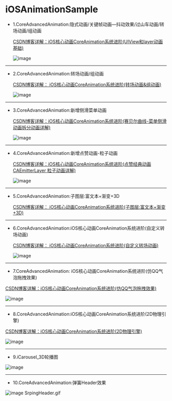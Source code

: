 # iOSAnimationSample

* 1.CoreAdvancedAnimation:隐式动画/关键帧动画—抖动效果/过山车动画/转场动画/组动画
  
  [ CSDN博客详解：iOS核心动画CoreAnimation系统进阶(UIView和layer动画基础)](https://blog.csdn.net/wtdask/article/details/81475274)


  ![image](https://github.com/Goddreamwt/iOSAnimationSample/blob/master/image/%E6%95%88%E6%9E%9Cgif/car_gif.gif)

----------
* 2.CoreAdvancedAnimation:转场动画/组动画

  [CSDN博客详解： iOS核心动画CoreAnimation系统进阶(转场动画&组动画)](https://blog.csdn.net/wtdask/article/details/81508682)

  ![image](https://github.com/Goddreamwt/iOSAnimationSample/blob/master/image/%E6%95%88%E6%9E%9Cgif/groupAnim_gif.gif)

----------
* 3.CoreAdvancedAnimation:新增侧滑菜单动画

  [CSDN博客详解：iOS核心动画CoreAnimation系统进阶(赛贝尔曲线-菜单侧滑动画拆分动画详解)](https://blog.csdn.net/wtdask/article/details/81513500)

  ![image](https://github.com/Goddreamwt/iOSAnimationSample/blob/master/image/%E6%95%88%E6%9E%9Cgif/slider.gif)

----------
* 4.CoreAdvancedAnimation:新增点赞动画-粒子动画

  [CSDN博客详解：iOS核心动画CoreAnimation系统进阶(点赞经典动画 CAEmitterLayer 粒子动画详解)](https://blog.csdn.net/wtdask/article/details/81541272)

  ![image](https://github.com/Goddreamwt/iOSAnimationSample/blob/master/image/%E6%95%88%E6%9E%9Cgif/bangMo2.gif)

----------

* 5.CoreAdvancedAnimation:子图层:富文本+渐变+3D

  [CSDN博客详解： iOS核心动画CoreAnimation系统进阶(子图层:富文本+渐变+3D)](https://blog.csdn.net/wtdask/article/details/81567200)

----------

* 6.CoreAdvancedAnimation:iOS核心动画CoreAnimation系统进阶(自定义转场动画)

  [CSDN博客详解： iOS核心动画CoreAnimation系统进阶(自定义转场动画)](https://blog.csdn.net/wtdask/article/details/81632530)
  
  ![image](https://github.com/Goddreamwt/iOSAnimationSample/blob/master/image/%E6%95%88%E6%9E%9Cgif/customAnimation.gif)

----------

* 7.CoreAdvancedAnimation: iOS核心动画CoreAnimation系统进阶(仿QQ气泡拖拽效果)

[ CSDN博客详解：iOS核心动画CoreAnimation系统进阶(仿QQ气泡拖拽效果)](https://blog.csdn.net/wtdask/article/details/81634947)

![image](https://github.com/Goddreamwt/iOSAnimationSample/blob/master/image/%E6%95%88%E6%9E%9Cgif/%E4%BB%BFQQ%E6%8B%96%E6%8B%BD%E6%B0%94%E6%B3%A1%E6%95%88%E6%9E%9C.gif)

----------

* 8.CoreAdvancedAnimation:iOS核心动画CoreAnimation系统进阶(2D物理引擎)

[ CSDN博客详解：iOS核心动画CoreAnimation系统进阶(2D物理引擎)](https://blog.csdn.net/wtdask/article/details/81666165)

![image](https://github.com/Goddreamwt/iOSAnimationSample/blob/master/image/%E6%95%88%E6%9E%9Cgif/2D%E7%89%A9%E7%90%86%E5%BC%95%E6%93%8E%E5%8A%A8%E7%94%BB.gif)

----------

* 9.iCarousel_3D轮播图

![image](https://github.com/Goddreamwt/iOSAnimationSample/blob/master/image/%E6%95%88%E6%9E%9Cgif/3D%E8%BD%AE%E6%92%AD%E5%9B%BE.gif)

----------

* 10.CoreAdvancedAnimation:弹簧Header效果

![image](https://github.com/Goddreamwt/iOSAnimationSample/blob/master/image/%E6%95%88%E6%9E%9Cgif/2D%E7%89%A9%E7%90%86%E5%BC%95%E6%93%8E%E5%8A%A8%E7%94%BB.gif)
SrpingHeader.gif
